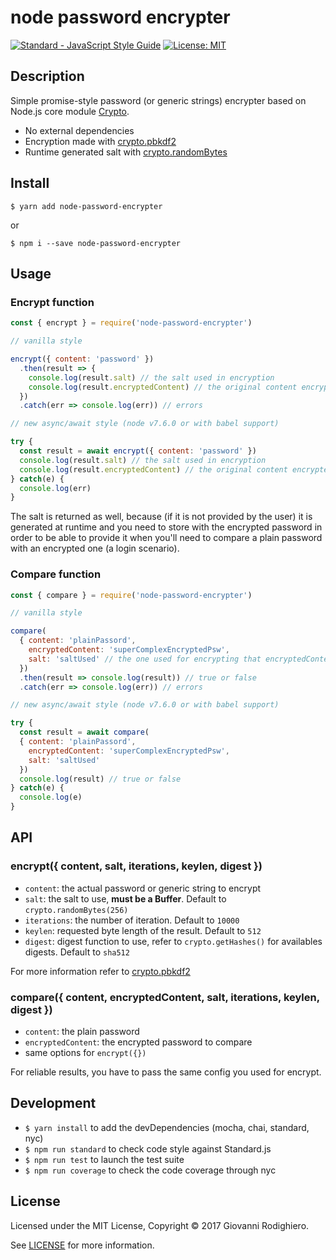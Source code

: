 # node password encrypter
[![Standard - JavaScript Style Guide](https://cdn.rawgit.com/feross/standard/master/badge.svg)](https://github.com/feross/standard)
[![License: MIT](https://img.shields.io/badge/License-MIT-yellow.svg)](https://opensource.org/licenses/MIT)

## Description
Simple promise-style password (or generic strings) encrypter based on Node.js core module [Crypto](https://nodejs.org/api/crypto.html).

* No external dependencies
* Encryption made with [crypto.pbkdf2](https://nodejs.org/api/crypto.html#crypto_crypto_pbkdf2_password_salt_iterations_keylen_digest_callback)
* Runtime generated salt with [crypto.randomBytes](https://nodejs.org/api/crypto.html#crypto_crypto_randombytes_size_callback)

## Install
`$ yarn add node-password-encrypter`

or

`$ npm i --save node-password-encrypter`

## Usage

### Encrypt function
```JavaScript
const { encrypt } = require('node-password-encrypter')

// vanilla style

encrypt({ content: 'password' })
  .then(result => {
    console.log(result.salt) // the salt used in encryption
    console.log(result.encryptedContent) // the original content encrypted
  })
  .catch(err => console.log(err)) // errors

// new async/await style (node v7.6.0 or with babel support)

try {
  const result = await encrypt({ content: 'password' })
  console.log(result.salt) // the salt used in encryption
  console.log(result.encryptedContent) // the original content encrypted
} catch(e) {
  console.log(err)
}
```
The salt is returned as well, because (if it is not provided by the user) it is generated at runtime and you need to store with the encrypted password in order to be able to provide it when you'll need to compare a plain password with an encrypted one (a login scenario).

### Compare function
```JavaScript
const { compare } = require('node-password-encrypter')

// vanilla style

compare(
  { content: 'plainPassord',
    encryptedContent: 'superComplexEncryptedPsw',
    salt: 'saltUsed' // the one used for encrypting that encryptedContent
  })
  .then(result => console.log(result)) // true or false
  .catch(err => console.log(err)) // errors

// new async/await style (node v7.6.0 or with babel support)

try {
  const result = await compare(
  { content: 'plainPassord',
    encryptedContent: 'superComplexEncryptedPsw',
    salt: 'saltUsed'
  })
  console.log(result) // true or false
} catch(e) {
  console.log(e)
}

```

## API

### encrypt({ content, salt, iterations, keylen, digest })
* `content`: the actual password or generic string to encrypt
* `salt`: the salt to use, **must be a Buffer**. Default to `crypto.randomBytes(256)`
* `iterations`: the number of iteration. Default to `10000`
* `keylen`: requested byte length of the result. Default to `512`
* `digest`: digest function to use, refer to `crypto.getHashes()` for availables digests. Default to `sha512`

For more information refer to [crypto.pbkdf2](https://nodejs.org/api/crypto.html#crypto_crypto_pbkdf2_password_salt_iterations_keylen_digest_callback)

### compare({ content, encryptedContent, salt, iterations, keylen, digest })
* `content`: the plain password
* `encryptedContent`: the encrypted password to compare
* same options for `encrypt({})`

For reliable results, you have to pass the same config you used for encrypt.

## Development

* `$ yarn install` to add the devDependencies (mocha, chai, standard, nyc)
* `$ npm run standard` to check code style against Standard.js
* `$ npm run test` to launch the test suite
* `$ npm run coverage` to check the code coverage through nyc

## License
Licensed under the MIT License, Copyright © 2017 Giovanni Rodighiero.

See [LICENSE](./LICENSE) for more information.
